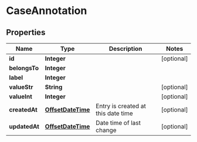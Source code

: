 
# CaseAnnotation

## Properties
Name | Type | Description | Notes
------------ | ------------- | ------------- | -------------
**id** | **Integer** |  |  [optional]
**belongsTo** | **Integer** |  | 
**label** | **Integer** |  | 
**valueStr** | **String** |  |  [optional]
**valueInt** | **Integer** |  |  [optional]
**createdAt** | [**OffsetDateTime**](OffsetDateTime.md) | Entry is created at this date time |  [optional]
**updatedAt** | [**OffsetDateTime**](OffsetDateTime.md) | Date time of last change |  [optional]



